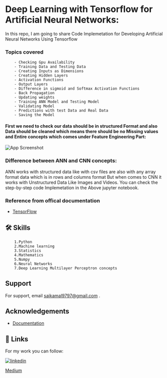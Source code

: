
# Deep Learning with Tensorflow for Artificial Neural Networks:

In this repo, I am going to share Code Implemetation for Developing Artificial Neural Networks Using Tensorflow


### Topics covered 

        - Checking Gpu Availability
        - Training Data and Testing Data 
        - Creating Inputs as Dimensions 
        - Creating Hidden Layers 
        - Activation Functions 
        - Output Layers 
        - Difference in sigmoid and Softmax Activation Functions
        - Back Propagation 
        - Updating weights 
        - Training ANN Model and Testing Model 
        - Validating Model 
        - Predictions with test Data and Real Data 
        - Saving the Model



#### First we need to check our data should be in structured Format and also Data should be cleaned which means there should be no Missing values and Entire concepts which comes under Feature Engineering Part:


![App Screenshot](https://miro.medium.com/v2/resize:fit:720/format:webp/1*4PQOnabj78avPB2Mikk5GQ.jpeg)



### Difference between ANN and CNN concepts:

ANN works with structured data like with csv files are also with any array format data which is in rows and columns format But when comes to CNN it works with Unstructured Data Like Images and Videos.
You can check the step-by-step code Implemetation in the Above jupyter notebook.

### Reference from offical documentation 

- [TensorFlow](https://www.tensorflow.org/)


## 🛠 Skills

        1.Python 
        2.Machine learning 
        3.Statistics
        4.Mathematics
        5.Numpy 
        6.Neural Networks
        7.Deep Learning Multilayer Perceptron concepts 
    


## Support

For support, email saikamal9797@gmail.com .


## Acknowledgements

 - [Documentation](https://www.tensorflow.org/overview)


## 🔗 Links

For my work you can follow:


[![linkedin](https://img.shields.io/badge/linkedin-0A66C2?style=for-the-badge&logo=linkedin&logoColor=white)](https://www.linkedin.com/in/sai-kamal-korlakunta-a81326163/)

[Medium](https://medium.com/@korlakuntasaikamal10)

